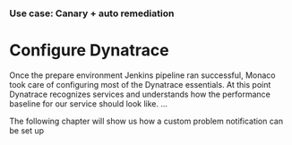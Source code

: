### Use case: Canary + auto remediation

# Configure Dynatrace

Once the prepare environment Jenkins pipeline ran successful, Monaco took care of configuring most of the Dynatrace essentials. At this point Dynatrace recognizes services and understands how the performance baseline for our service should look like. ...

 The following chapter will show us how a custom problem notification can be set up
